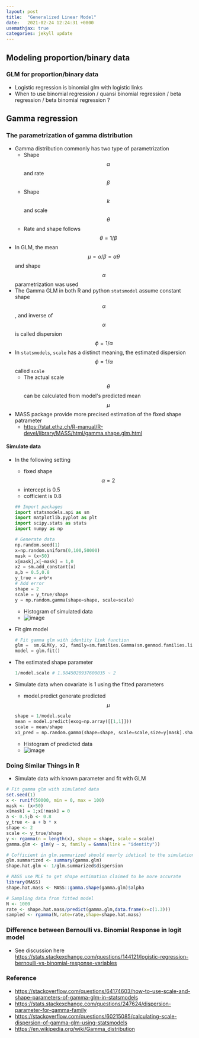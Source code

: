 ```yaml
---
layout: post
title:  "Generalized Linear Model"
date:   2021-02-24 12:24:31 +0800
usemathjax: true
categories: jekyll update
---
```


## Modeling proportion/binary data

### GLM for proportion/binary data
- Logistic regression is binomial glm with logistic links
- When to use binomial regression / quansi binomial regression / beta regression / beta binomial regression ?


## Gamma regression


### The parametrization of gamma distribution
- Gamma distribution commonly has two type of parametrization
  - Shape $$\alpha$$ and rate $$\beta$$
  - Shape $$k$$ and scale $$\theta$$
  - Rate and shape follows $$\theta=1/\beta$$
- In GLM, the mean $$\mu = \alpha/\beta = \alpha\theta$$ and shape $$\alpha$$ parametrization  was used
- The Gamma GLM in both R and python `statsmodel` assume constant shape $$\alpha$$, and inverse of $$\alpha$$ is called dispersion $$\phi=1/\alpha$$
- In `statsmodels`, `scale` has a distinct meaning, the estimated dispersion $$\phi=1/\alpha$$ called `scale`
  - The actual scale $$\theta$$ can be calculated from model's predicted mean $$\mu$$
- MASS package provide more precised estimation of the fixed shape patrameter
  - <https://stat.ethz.ch/R-manual/R-devel/library/MASS/html/gamma.shape.glm.html>

#### Simulate data
- In the following setting
  - fixed shape $$\alpha=2$$ 
  - intercept is 0.5
  - cofficient is 0.8

  ```python
  ## Import packages 
  import statsmodels.api as sm
  import matplotlib.pyplot as plt 
  import scipy.stats as stats 
  import numpy as np

  # Generate data
  np.random.seed(1)
  x=np.random.uniform(0,100,50000)
  mask = (x>50)
  x[mask],x[~mask] = 1,0
  x2 = sm.add_constant(x)
  a,b = 0.5,0.8
  y_true = a+b*x
  # Add error 
  shape = 2 
  scale = y_true/shape 
  y = np.random.gamma(shape=shape, scale=scale)
  ```
  - Histogram of simulated data
  - ![image]({{site.baseurl}}/images/2021-02-25-simulated.png)

- Fit glm model
  ```python
  # Fit gamma glm with identity link function
  glm =  sm.GLM(y, x2, family=sm.families.Gamma(sm.genmod.families.links.identity()))
  model = glm.fit() 
  ```

- The estimated shape parameter
  ```python
  1/model.scale # 1.9845020937600035 ~ 2
  ```

- Simulate data when covariate is 1 using the fitted parameters
  - model.predict generate predicted $$\mu$$

  ```python
  shape = 1/model.scale
  mean = model.predict(exog=np.array([[1,1]]))
  scale = mean/shape
  x1_pred = np.random.gamma(shape=shape, scale=scale,size=y[mask].shape[0])
  ```
  - Histogram of predicted data
  - ![image]({{site.baseurl}}/images/2021-02-25-glm-predicted.png)

### Doing Similar Things in R
  - Simulate data with known parameter and fit with GLM

  ```R
  # Fit gamma glm with simulated data
  set.seed(1)
  x <- runif(50000, min = 0, max = 100)
  mask <- (x>50)
  x[mask] = 1;x[!mask] = 0
  a <- 0.5;b <- 0.8
  y_true <- a + b * x
  shape <- 2
  scale <- y_true/shape
  y <- rgamma(n = length(x), shape = shape, scale = scale)
  gamma.glm <- glm(y ~ x, family = Gamma(link = "identity"))

  # Cofficient in glm.summarized should nearly idetical to the simulation setting
  glm.summarized <- summary(gamma.glm)
  shape.hat.glm <- 1/glm.summarized$dispersion

  # MASS use MLE to get shape estimation claimed to be more accurate
  library(MASS)
  shape.hat.mass <- MASS::gamma.shape(gamma.glm)$alpha

  # Sampling data from fitted model
  N <- 1000
  rate <- shape.hat.mass/predict(gamma.glm,data.frame(x=c(1.3)))
  sampled <- rgamma(N,rate=rate,shape=shape.hat.mass)
  ```


### Difference between Bernoulli vs. Binomial Response in logit model

- See discussion here <https://stats.stackexchange.com/questions/144121/logistic-regression-bernoulli-vs-binomial-response-variables>


### Reference
- <https://stackoverflow.com/questions/64174603/how-to-use-scale-and-shape-parameters-of-gamma-glm-in-statsmodels>
- <https://stats.stackexchange.com/questions/247624/dispersion-parameter-for-gamma-family>
- <https://stackoverflow.com/questions/60215085/calculating-scale-dispersion-of-gamma-glm-using-statsmodels>
- <https://en.wikipedia.org/wiki/Gamma_distribution>

 
